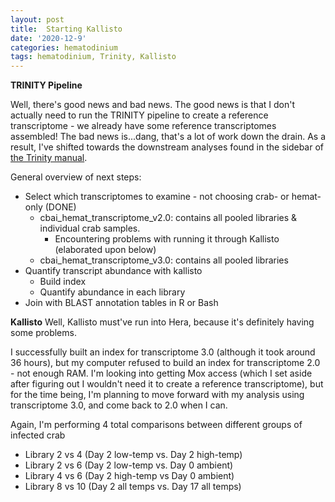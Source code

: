 ```yaml
---
layout: post
title:  Starting Kallisto
date: '2020-12-9'
categories: hematodinium
tags: hematodinium, Trinity, Kallisto
---
```


**TRINITY Pipeline**

Well, there's good news and bad news. The good news is that I don't actually need to run the TRINITY pipeline to create a reference transcriptome - we already have some reference transcriptomes assembled! The bad news is...dang, that's a lot of work down the drain. As a result, I've shifted towards the downstream analyses found in the sidebar of [the Trinity manual](https://github.com/trinityrnaseq/trinityrnaseq/wiki/Trinity-Transcript-Quantification). 

General overview of next steps:
- Select which transcriptomes to examine - not choosing crab- or hemat-only (DONE)
    - cbai_hemat_transcriptome_v2.0: contains all pooled libraries & individual crab samples.
        - Encountering problems with running it through Kallisto (elaborated upon below)
    - cbai_hemat_transcriptome_v3.0: contains all pooled libraries
- Quantify transcript abundance with kallisto
    - Build index
    - Quantify abundance in each library
- Join with BLAST annotation tables in R or Bash

**Kallisto**
Well, Kallisto must've run into Hera, because it's definitely having some problems. 

I successfully built an index for transcriptome 3.0 (although it took around 36 hours), but my computer refused to build an index for transcriptome 2.0 - not enough RAM. I'm looking into getting Mox access (which I set aside after figuring out I wouldn't need it to create a reference transcriptome), but for the time being, I'm planning to move forward with my analysis using transcriptome 3.0, and come back to 2.0 when I can.

Again, I'm performing 4 total comparisons between different groups of infected crab
- Library 2 vs 4 (Day 2 low-temp vs. Day 2 high-temp)
- Library 2 vs 6 (Day 2 low-temp vs. Day 0 ambient)
- Library 4 vs 6 (Day 2 high-temp vs Day 0 ambient)
- Library 8 vs 10 (Day 2 all temps vs. Day 17 all temps)



